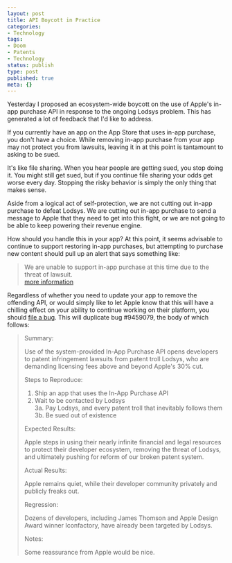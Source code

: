 ```yaml
---
layout: post
title: API Boycott in Practice
categories:
- Technology
tags:
- Doom
- Patents
- Technology
status: publish
type: post
published: true
meta: {}
---
```

Yesterday I proposed an ecosystem-wide boycott on the use of Apple's in-app purchase API in response to the ongoing Lodsys problem. This has generated a lot of feedback that I'd like to address.

If you currently have an app on the App Store that uses in-app purchase, you don't have a choice. While removing in-app purchase from your app may not protect you from lawsuits, leaving it in at this point is tantamount to asking to be sued. 

It's like file sharing. When you hear people are getting sued, you stop doing it. You might still get sued, but if you continue file sharing your odds get worse every day. Stopping the risky behavior is simply the only thing that makes sense.

Aside from a logical act of self-protection, we are not cutting out in-app purchase to defeat Lodsys. We are cutting out in-app purchase to send a message to Apple that they need to get into this fight, or we are not going to be able to keep powering their revenue engine.

How should you handle this in your app? At this point, it seems advisable to continue to support restoring in-app purchases, but attempting to purchase new content should pull up an alert that says something like: 

<blockquote>We are unable to support in-app purchase at this time due to the threat of lawsuit.<br /><a href="http://fosspatents.blogspot.com/2011/05/what-app-developers-need-to-know-about.html">more information</a></blockquote>

Regardless of whether you need to update your app to remove the offending API, or would simply like to let Apple know that this will have a chilling effect on your ability to continue working on their platform, you should <a href="http://bugreport.apple.com">file a bug</a>. This will duplicate bug #9459079, the body of which follows:

<blockquote>
Summary:

Use of the system-provided In-App Purchase API opens developers to patent infringement lawsuits from patent troll Lodsys, who are demanding licensing fees above and beyond Apple's 30% cut.

Steps to Reproduce:

1. Ship an app that uses the In-App Purchase API<br />
2. Wait to be contacted by Lodsys<br />
3a. Pay Lodsys, and every patent troll that inevitably follows them<br />
3b. Be sued out of existence

Expected Results:

Apple steps in using their nearly infinite financial and legal resources to protect their developer ecosystem, removing the threat of Lodsys, and ultimately pushing for reform of our broken patent system.

Actual Results:

Apple remains quiet, while their developer community privately and publicly freaks out.

Regression:

Dozens of developers, including James Thomson and Apple Design Award winner Iconfactory, have already been targeted by Lodsys.

Notes:

Some reassurance from Apple would be nice.
</blockquote>
